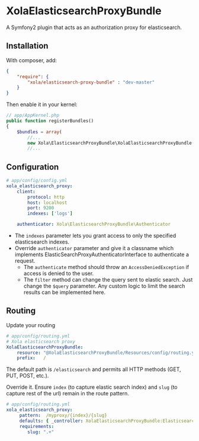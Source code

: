 XolaElasticsearchProxyBundle
============================

A Symfony2 plugin that acts as an authorization proxy for elasticsearch.


Installation
------------

With composer, add:

```json
{
    "require": {
        "xola/elasticsearch-proxy-bundle" : "dev-master"
    }
}
```

Then enable it in your kernel:

```php
// app/AppKernel.php
public function registerBundles()
{
    $bundles = array(
        //...
        new Xola\ElasticsearchProxyBundle\XolaElasticsearchProxyBundle(),
        //...
```

Configuration
-------------

```yaml
# app/config/config.yml
xola_elasticsearch_proxy:
    client:
        protocol: http
        host: localhost
        port: 9200
        indexes: ['logs']

    authenticator: Xola\ElasticsearchProxyBundle\Authenticator
```

* The `indexes` parameter lets you grant access to only the specified elasticsearch indexes.
* Override `authenticator` parameter and give it a classname which implements ElasticSearchProxyAuthenticatorInterface to authenticate a request.
    * The `authenticate` method should throw an `AccessDeniedException` if access is denied to the user.
    * The `filter` method can change the query sent to elastic search. Just change the `$query` parameter. Any custom logic to limit the search results can be implemented here.

Routing
-------

Update your routing

```yaml
# app/config/routing.yml
# Xola elasticsearch proxy
XolaElasticsearchProxyBundle:
    resource: "@XolaElasticsearchProxyBundle/Resources/config/routing.yml"
    prefix:   /
```

The default path is `/elasticsearch` and permits all HTTP methods (GET, PUT, POST, etc.).

Override it. Ensure `index` (to capture elastic search index) and `slug` (to capture rest of the url) remain in the
route pattern.

```yaml
# app/config/routing.yml
xola_elasticsearch_proxy:
     pattern:  /myproxy/{index}/{slug}
     defaults: { _controller: XolaElasticsearchProxyBundle:ElasticsearchProxy:proxy }
     requirements:
        slug: ".+"
```
